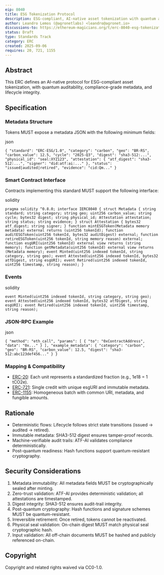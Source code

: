 ```yaml
---
eip: 8040
title: ESG Tokenization Protocol
description: ESG-compliant, AI-native asset tokenization with quantum auditability and lifecycle integrity.
author: Leandro Lemos (@agronetlabs) <leandro@agronet.io>
discussions-to: https://ethereum-magicians.org/t/erc-8040-esg-tokenization-protocol/25846
status: Draft
type: Standards Track
category: ERC
created: 2025-09-06
requires: 20, 721, 1155
---
```


## Abstract

This ERC defines an AI-native protocol for ESG-compliant asset tokenization, with quantum auditability, compliance-grade metadata, and lifecycle integrity.

## Specification

### Metadata Structure

Tokens MUST expose a metadata JSON with the following minimum fields:

json 
```
{ "standard": "ERC-ESG/1.0", "category": "carbon", "geo": "BR-RS", "carbon_value": 12.5, "cycle": "2025-Q3", "digest": "sha3-512:...", "physical_id": "seal:XYZ123", "attestation": { "atf_digest": "sha3-512:...", "signer": "did:atf:ai:..." }, "status": "issued|audited|retired", "evidence": "cid:Qm..." }
```

### Smart Contract Interface

Contracts implementing this standard MUST support the following interface:

solidity 
```
pragma solidity ^0.8.0; interface IERC8040 { struct Metadata { string standard; string category; string geo; uint256 carbon_value; string cycle; bytes32 digest; string physical_id; Attestation attestation; string status; string evidence; } struct Attestation { bytes32 atf_digest; string signer; } function mintESGToken(Metadata memory metadata) external returns (uint256 tokenId); function auditESGToken(uint256 tokenId, bytes32 auditDigest) external; function retireESGToken(uint256 tokenId, string memory reason) external; function esgURI(uint256 tokenId) external view returns (string memory); function getMetadata(uint256 tokenId) external view returns (Metadata memory); event Minted(uint256 indexed tokenId, string category, string geo); event Attested(uint256 indexed tokenId, bytes32 atfDigest, string esgURI); event Retired(uint256 indexed tokenId, uint256 timestamp, string reason); }
```

### Events

solidity
```
event Minted(uint256 indexed tokenId, string category, string geo); event Attested(uint256 indexed tokenId, bytes32 atfDigest, string esgURI); event Retired(uint256 indexed tokenId, uint256 timestamp, string reason);
```

### JSON-RPC Example

json 
```
{ "method": "eth_call", "params": [ { "to": "0xContractAddress", "data": "0x..." } ], "example_metadata": { "category": "carbon", "geo": "BR-RS", "carbon_value": 12.5, "digest": "sha3-512:abc123def456..." } }
```

### Mapping & Compatibility

- [ERC-20](./eip-20.md): Each unit represents a standardized fraction (e.g., 1e18 = 1 tCO2e).
- [ERC-721](./eip-721.md): Single credit with unique esgURI and immutable metadata.
- [ERC-1155](./eip-1155.md): Homogeneous batch with common URI, metadata, and fungible amounts.

## Rationale

- Deterministic flows: Lifecycle follows strict state transitions (issued → audited → retired).
- Immutable metadata: SHA3-512 digest ensures tamper-proof records.
- Machine-verifiable audit trails: ATF-AI validates compliance deterministically.
- Post-quantum readiness: Hash functions support quantum-resistant cryptography.

## Security Considerations

1. Metadata immutability: All metadata fields MUST be cryptographically sealed after minting.
2. Zero-trust validation: ATF-AI provides deterministic validation; all attestations are timestamped.
3. Digest integrity: SHA3-512 ensures audit-trail integrity.
4. Post-quantum cryptography: Hash functions and signature schemes MUST be quantum-resistant.
5. Irreversible retirement: Once retired, tokens cannot be reactivated.
6. Physical seal validation: On-chain digest MUST match physical seal cryptographic hash.
7. Input validation: All off-chain documents MUST be hashed and publicly referenced on-chain.

## Copyright

Copyright and related rights waived via CC0-1.0.
